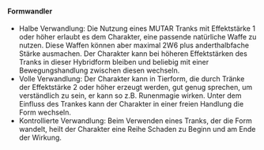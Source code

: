 #### Formwandler

* Halbe Verwandlung: Die Nutzung eines MUTAR Tranks mit Effektstärke 1 oder höher erlaubt es dem Charakter, eine
passende natürliche Waffe zu nutzen. Diese Waffen können aber maximal 2W6 plus anderthalbfache Stärke ausmachen.
Der Charakter kann bei höheren Effektstärken des Tranks in dieser Hybridform bleiben und beliebig mit einer
Bewegungshandlung zwischen diesen wechseln.
* Volle Verwandlung: Der Charakter kann in Tierform, die durch Tränke der Effektstärke 2 oder höher erzeugt werden,
gut genug sprechen, um verständlich zu sein, er kann so z.B. Runenmagie wirken. Unter dem Einfluss des Trankes kann
der Charakter in einer freien Handlung die Form wechseln.
* Kontrollierte Verwandlung: Beim Verwenden eines Tranks, der die Form wandelt, heilt der Charakter eine Reihe Schaden
zu Beginn und am Ende der Wirkung.
